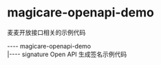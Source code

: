 # magicare-openapi-demo
麦麦开放接口相关的示例代码

---- magicare-openapi-demo  
   |---- signature Open API 生成签名示例代码  